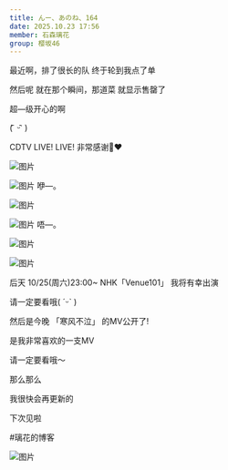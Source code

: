 ```yaml
---
title: んー、あのね、164
date: 2025.10.23 17:56
member: 石森璃花
group: 樱坂46
---
```


最近啊，排了很长的队
终于轮到我点了单

然后呢
就在那个瞬间，那道菜
就显示售罄了



超—级开心的啊

( ᷇ ᵕ ᷆ )

























CDTV LIVE! LIVE!
非常感谢🎂♥



![图片](https://sakurazaka46.com/files/14/diary/s46/blog/moblog/202510/mobHSr4sr.jpg)

![图片](https://sakurazaka46.com/files/14/diary/s46/blog/moblog/202510/mob9KmFXE.jpg)
咿—。








![图片](https://sakurazaka46.com/files/14/diary/s46/blog/moblog/202510/mobDWHmIR.jpg)

![图片](https://sakurazaka46.com/files/14/diary/s46/blog/moblog/202510/mobLHDTDj.jpg)
唔—。








![图片](https://sakurazaka46.com/files/14/diary/s46/blog/moblog/202510/mobHs1cmG.jpg)

![图片](https://sakurazaka46.com/files/14/diary/s46/blog/moblog/202510/mob552LGj.jpg)

后天
10/25(周六)23:00~
NHK「Venue101」
我将有幸出演

请一定要看哦( ˊᵕˋ )






然后是今晚
「寒风不泣」
的MV公开了!

是我非常喜欢的一支MV

请一定要看哦〜









那么那么

我很快会再更新的

下次见啦


#璃花的博客

























![图片](https://sakurazaka46.com/files/14/diary/s46/blog/moblog/202510/mob7U0yMa.jpg)